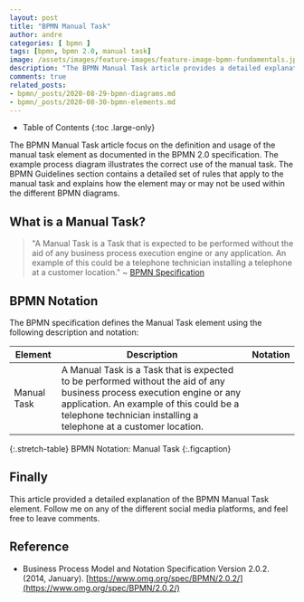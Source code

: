 ```yaml
---
layout: post
title: "BPMN Manual Task"
author: andre
categories: [ bpmn ]
tags: [bpmn, bpmn 2.0, manual task]
image: /assets/images/feature-images/feature-image-bpmn-fundamentals.jpg
description: "The BPMN Manual Task article provides a detailed explanation of the manual task element, including the BPMN notation, an example diagram and guidelines."
comments: true
related_posts:
- bpmn/_posts/2020-08-29-bpmn-diagrams.md
- bpmn/_posts/2020-08-30-bpmn-elements.md
---
```


- Table of Contents
{:toc .large-only}

The BPMN Manual Task article focus on the definition and usage of the manual task element as documented in the BPMN 2.0 
specification. The example process diagram illustrates the correct use of the manual task. The BPMN Guidelines section 
contains a detailed set of rules that apply to the manual task and explains how the element may or may not be used 
within the different BPMN diagrams.

## What is a Manual Task?
> "A Manual Task is a Task that is expected to be performed without the aid of any business process execution engine or 
> any application. An example of this could be a telephone technician installing a telephone at a customer location." 
> ~ [BPMN Specification][1]

## BPMN Notation
The BPMN specification defines the Manual Task element using the following description and notation:

| Element | Description | Notation |
|---------|-------------|:--------:|
| Manual Task | A Manual Task is a Task that is expected to be performed without the aid of any business process execution engine or any application. An example of this could be a telephone technician installing a telephone at a customer location. | <iconify-icon height=48px data-icon="bpmn:manual-task"></iconify-icon> |
{:.stretch-table}
BPMN Notation: Manual Task
{:.figcaption}

## Finally
This article provided a detailed explanation of the BPMN Manual Task element. Follow me on any of the different
social media platforms, and feel free to leave comments.

## Reference
* Business Process Model and Notation Specification Version 2.0.2. (2014, January). [https://www.omg.org/spec/BPMN/2.0.2/](https://www.omg.org/spec/BPMN/2.0.2/)

[1]:https://www.omg.org/spec/BPMN/2.0.2/PDF